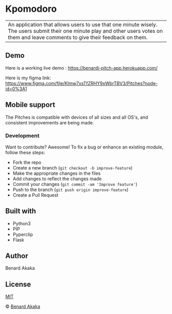 # Kpomodoro

<table>
<tr>
<td>
An application that allows users to use that one minute wisely. The users submit their one minute play and other users votes on them and leave comments to give their feedback on them.
</td>
</tr>
</table>

## Demo
Here is a working live demo : https://benardi-pitch-app.herokuapp.com/

Here is my figma link: https://www.figma.com/file/Klmw7xsTfZRHY9xWbrTBV3/Pitches?node-id=0%3A1

## Mobile support
The Pitches is compatible with devices of all sizes and all OS's, and consistent improvements are being made.

### Development

Want to contribute? Awesome!
To fix a bug or enhance an existing module, follow these steps:
- Fork the repo
- Create a new branch (`git checkout -b improve-feature`)
- Make the appropriate changes in the files
- Add changes to reflect the changes made
- Commit your changes (`git commit -am 'Improve feature'`)
- Push to the branch (`git push origin improve-feature`)
- Create a Pull Request

## Built with
* Python3
* PIP
* Pyperclip
* Flask

## Author
Benard Akaka

## License 
[MIT](https://github.com/Josephshitandi/Pitches/blob/master/LICENSE.md)

 © [Benard Akaka](https://github.com/Benardakaka)


